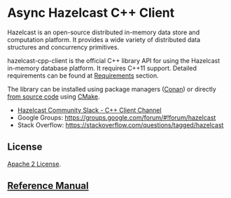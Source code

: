 # Async Hazelcast C++ Client

Hazelcast is an open-source distributed in-memory data store and computation platform. It provides a wide variety of 
distributed data structures and concurrency primitives.

hazelcast-cpp-client is the official C++ library API for using the Hazelcast in-memory database platform. It requires 
C++11 support. Detailed requirements can be found at [Requirements](Reference_Manual.md#111-requirements) section. 

The library can be installed using package managers ([Conan](Reference_Manual.md#113-conan-users)) or directly [from source code](Reference_Manual.md#112-install-from-source-code-using-cmake) using [CMake](https://cmake.org/).

* [Hazelcast Community Slack - C++ Client Channel](https://hazelcastcommunity.slack.com/channels/cpp-client)
* Google Groups: https://groups.google.com/forum/#!forum/hazelcast
* Stack Overflow: https://stackoverflow.com/questions/tagged/hazelcast

## License

[Apache 2 License](https://github.com/hazelcast/hazelcast-cpp-client/blob/master/LICENSE).

## [Reference Manual](Reference_Manual.md)

